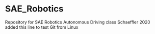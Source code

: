 # SAE_Robotics
Repository for SAE Robotics Autonomous Driving class Schaeffler 2020
added this line to test Git from Linux
